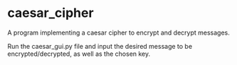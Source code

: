 # caesar_cipher
A program implementing a caesar cipher to encrypt and decrypt messages.

Run the caesar_gui.py file and input the desired message to be encrypted/decrypted,
as well as the chosen key.
